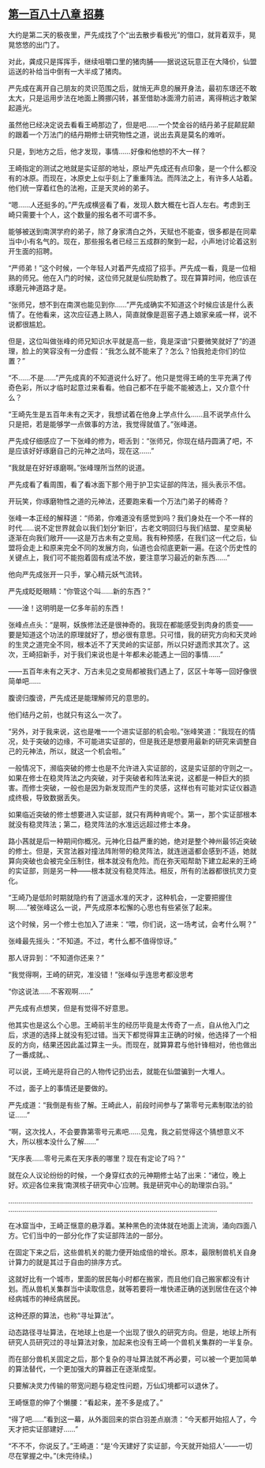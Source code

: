 ## [第一百八十八章 招募](https://www.xxbiquge.com/11_11207/9133937.html)


  大约是第二天的极夜里，严先成找了个“出去散步看极光”的借口，就背着双手，晃晃悠悠的出门了。

  对此，龚成只是挥挥手，继续咀嚼口里的猪肉脯——据说这玩意正在大降价，仙盟运送的补给当中倒有一大半成了猪肉。

  严先成在离开自己朋友的灵识范围之后，就悄无声息的展开身法，最初东璟还不敢太大，只是运用步法在地面上腾挪闪转，甚至借助冰面滑力前进，离得稍远才敢架起遁光。

  虽然他已经决定说去看看王崎那边了，但是吧……一个焚金谷的结丹弟子屁颠屁颠的跟着一个万法门的结丹期修士研究物性之道，说出去真是莫名的难听。

  只是，到地方之后，他才发现，事情……好像和他想的不大一样？

  王崎指定的测试之地就是实证部的地址，原址严先成还有点印象，是一个什么都没有的冰原。而现在，冰原史上似乎刻上了重重阵法。而阵法之上，有许多人站着。他们统一穿着红色的法袍，正是天灵岭的弟子。

  “嗯……人还挺多的。”严先成横竖看了看，发现人数大概在七百人左右。考虑到王崎只需要十个人，这个数量的报名者不可谓不多。

  能够被送到南溟学府的弟子，除了身家清白之外，天赋也不能查，很多都是在同辈当中小有名气的。现在，那些报名者已经三五成群的聚到一起，小声地讨论着这别开生面的招聘。

  “严师弟！”这个时候，一个年轻人对着严先成招了招手。严先成一看，竟是一位相熟的师兄。他在入门的时候，这位师兄就是仙院助教了。现在算算时间，他应该在琢磨元神道路才是。

  “张师兄，想不到在南溟也能见到你……”严先成确实不知道这个时候应该是什么表情了。在他看来，这次应征遇上熟人，简直就像是逛窑子遇上娘家亲戚一样，说不说都很尴尬。

  但是，这位叫做张峰的师兄知识水平就是高一些，竟是深谙“只要微笑就好了”的道理，脸上的笑容没有一分虚假：“我怎么就不能来了？怎么？怕我抢走你们的位置？”

  “不……不是……”严先成真的不知道说什么好了。他只是觉得王崎的生平充满了传奇色彩，所以才临时起意过来看看。他自己都不在乎能不能被选上，又介意个什么？

  “王崎先生是五百年未有之天才，我想试着在他身上学点什么……且不说学点什么只是把，若是能够学一点做事的方法，我觉得就值了。”张峰道。

  严先成仔细感应了一下张峰的修为，咂舌到：“张师兄，你现在结丹圆满了吧，不是应该好好琢磨自己的元神之法吗，现在这……”

  “我就是在好好琢磨啊。”张峰理所当然的说道。

  严先成看了看周围，看了看冰面下那个用于护卫实证部的阵法，摇头表示不信。

  开玩笑，你琢磨物性之道的元神法，还要跑来看一个万法门弟子的稀奇？

  张峰一本正经的解释道：“师弟，你难道没有感觉到吗？我们身处在一个不一样的时代……说不定世界就会以我们划分‘新旧’，古老文明回归与我们结盟、星空奥秘逐渐在向我们敞开——这是万古未有之变局。我有种预感，在我们这一代之后，仙盟将会走上和原来完全不同的发展方向，仙道也会彻底更新一遍。在这个历史性的关键点上，我们可不能抱着固有成法不放，要注意学习最近的新东西……”

  他向严先成张开一只手，掌心精元妖气流转。

  严先成眨眨眼睛：“你管这个叫……新的东西？”

  ——淦！这明明是一亿多年前的东西！

  张峰点点头：“是啊，妖族修法还是很神奇的。我现在都能感受到肉身的质变——要是知道这个功法的原理就好了，想必很有意思。只可惜，我的研究方向和天灵岭的生灵之道完全不同，根本近不了天灵岭的实证部，所以只好退而求其次了。这次，王崎招新手，对于我们来说也是十年都未必能遇上一回的事情……”

  ——五百年未有之天才、万古未见之变局都被我们遇上了，区区十年等一回好像很简单吧……

  腹谤归腹谤，严先成还是能理解师兄的意思的。

  他们结丹之前，也就只有这么一次了。

  “另外，对于我来说，这也是唯一一个进实证部的机会啦。”张峰笑道：“我现在的情况，处于突破的边缘，不可能进实证部的，但是我还是想要用最新的研究来调整自己的元神法，所以，就这一个机会啦。”

  一般情况下，濒临突破的修士也是不允许进入实证部的，这是实证部的守则之一。如果在修士在稳灵阵法之内突破，对于突破者和阵法来说，这都是一种巨大的损害。而修士突破，一般也是因为新发现而产生的灵感，这样也有可能对实证仪器造成终极，导致数据丢失。

  如果临近突破的修士想要进入实证部，就只有两种肯呢个。第一，那个实证部根本就没有稳灵阵法；第二，稳灵阵法的水准远远超过修士本身。

  路小茜就是后一种期间你概况。元神化日益严重的她，绝对是整个神州最邻近突破的修士。但是，天宫法器对撞法阵附带的稳灵阵法，就连逍遥都会感到不适，她就算向突破也会被完全压制住，根本就没有危险。而在弥天昭帮助下建立起来的王崎的实证部，则是另一种——根本就没有稳灵阵法。相反，所有的法器都很抗灵力变化。

  “王崎乃是低阶时期就隐约有了逍遥水准的天才，这种机会，一定要把握住啊……”被张峰这么一说，严先成原本松懈的心思也有些紧张了起来。

  这个时候，另一个修士也加入了进来：“喂，你们说，这一场考试，会考什么啊？”

  张峰最先摇头：“不知道。不过，考什么都不值得惊讶。”

  那人讶异到：“不知道你还来？”

  “我觉得啊，王崎的研究，准没错！”张峰似乎连思考都没思考

  “你这说法……不客观啊……”

  严先成有点想笑，但是有觉得不好意思。

  他其实也是这么个心思。王崎前半生的经历毕竟是太传奇了一点，自从他入门之后，求道的选择上就没有犯过错。当天下都觉得算主正确的时候，他选择了一个相反的方向，结果还因此盖过算主一头。而现在，就算算君与他针锋相对，他也做出了一番成就。、

  可以说，王崎光是将自己的人物传记扔出去，就能在仙盟骗到一大堆人。

  不过，面子上的事情还是要做的。

  严先成道：“我倒是有些了解。王崎此人，前段时间参与了第零号元素制取法的验证……”

  “啊，这次找人，不会要靠第零号元素吧……见鬼，我之前觉得这个猜想意义不大，所以根本没什么了解……”

  “天序表……零号元素在天序表的哪里？现在有定论了吗？”

  就在众人议论纷纷的时候，一个身穿红衣的元神期修士站了出来：“诸位，晚上好。欢迎各位来我‘南溟核子研究中心’应聘。我是研究中心的助理崇白羽。”

  …………………………………………………………………………………………………………………………………………………………………………………………………………

  在冰窟当中，王崎正惬意的悬浮着。某种黑色的流体就在地面上流淌，涌向四面八方。它们当中的一部分化作了实证部阵法的一部分。

  在固定下来之后，这些兽机关的能力便开始成倍的增长。原本，最限制兽机关自身计算力的就是其过于自由的排序方式。

  这就好比有一个城市，里面的居民每小时都在搬家，而且他们自己搬家都没有计划。而从兽机关集群当中读取信息，就等若要将一堆快递正确的送到居住在这个神经病城市的神经病居民。

  这种还原的算法，也称“寻址算法”。

  动态路径寻址算法，在地球上也是一个出现了很久的研究方向。但是，地球上所有研究人员研究过的寻址算法对象，加起来也没有王崎一个兽机关集群的一半复杂。

  而在部分兽机关固定之后，那个复杂的寻址算法就不再必要，可以被一个更加简单的算法替代，一个更加强大的算器正在逐渐成型。

  只要解决灵力传输的带宽问题与稳定性问题，万仙幻境都可以退休了。

  王崎惬意的伸了个懒腰：“看起来，差不多是成了。”

  “得了吧……”看到这一幕，从外面回来的崇白羽差点崩溃：“今天都开始招人了，今天才把实证部建好……”

  “不不不，你说反了。”王崎道：“是‘今天建好了实证部，今天就开始招人’——一切尽在掌握之中。”(未完待续。)
